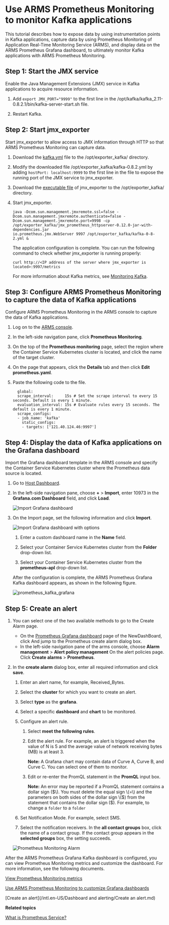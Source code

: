 # Use ARMS Prometheus Monitoring to monitor Kafka applications

This tutorial describes how to expose data by using instrumentation points in Kafka applications, capture data by using Prometheus Monitoring of Application Real-Time Monitoring Service \(ARMS\), and display data on the ARMS Prometheus Grafana dashboard, to ultimately monitor Kafka applications with ARMS Prometheus Monitoring.

## Step 1: Start the JMX service

Enable the Java Management Extensions \(JMX\) service in Kafka applications to acquire resource information.

1.  Add `export JMX_PORT="9999"` to the first line in the /opt/kafka/kafka\_2.11-0.8.2.1/bin/kafka-server-start.sh file.

2.  Restart Kafka.


## Step 2: Start jmx\_exporter

Start jmx\_exporter to allow access to JMX information through HTTP so that ARMS Prometheus Monitoring can capture data.

1.  Download the [kafka.yml](https://raw.githubusercontent.com/prometheus/jmx_exporter/master/example_configs/kafka-0-8-2.yml) file to the /opt/exporter\_kafka/ directory.

2.  Modify the downloaded file /opt/exporter\_kafka/kafka-0.8.2.yml by adding `hostPort: localhost:9999` to the first line in the file to expose the running port of the JMX service to jmx\_exporter.

3.  Download the [executable file](https://repo1.maven.org/maven2/io/prometheus/jmx/jmx_prometheus_httpserver/0.12.0/jmx_prometheus_httpserver-0.12.0-jar-with-dependencies.jar) of jmx\_exporter to the /opt/exporter\_kafka/ directory.

4.  Start jmx\_exporter.

    ```
    java -Dcom.sun.management.jmxremote.ssl=false -
    Dcom.sun.management.jmxremote.authenticate=false -
    Dcom.sun.management.jmxremote.port=9998 -cp 
    /opt/exporter_kafka/jmx_prometheus_httpserver-0.12.0-jar-with-dependencies.jar 
    io.prometheus.jmx.WebServer 9997 /opt/exporter_kafka/kafka-0-8-2.yml &
    ```

    The application configuration is complete. You can run the following command to check whether jmx\_exporter is running properly:

    ```
    curl http://<IP address of the server where jmx_exporter is located>:9997/metrics
    ```

    For more information about Kafka metrics, see [Monitoring Kafka](https://docs.confluent.io/current/kafka/monitoring.html).


## Step 3: Configure ARMS Prometheus Monitoring to capture the data of Kafka applications

Configure ARMS Prometheus Monitoring in the ARMS console to capture the data of Kafka applications.

1.  Log on to the [ARMS console](https://arms-ap-southeast-1.console.aliyun.com/#/home).

2.  In the left-side navigation pane, click **Prometheus Monitoring**.

3.  On the top of the **Prometheus monitoring** page, select the region where the Container Service Kubernetes cluster is located, and click the name of the target cluster.

4.  On the page that appears, click the **Details** tab and then click **Edit prometheus.yaml**.

5.  Paste the following code to the file.

    ```
      global:
      scrape_interval:     15s # Set the scrape interval to every 15 seconds. Default is every 1 minute.
      evaluation_interval: 15s # Evaluate rules every 15 seconds. The default is every 1 minute.
      scrape_configs:
      - job_name: 'kafka'
        static_configs:
        - targets: ['121.40.124.46:9997']
    ```


## Step 4: Display the data of Kafka applications on the Grafana dashboard

Import the Grafana dashboard template in the ARMS console and specify the Container Service Kubernetes cluster where the Prometheus data source is located.

1.  Go to [Host Dashboard](http://grafana.console.aliyun.com/).

2.  In the left-side navigation pane, choose **+** \> **Import**, enter 10973 in the **Grafana.com Dashboard** field, and click **Load**.

    ![Import Grafana dashboard](https://static-aliyun-doc.oss-accelerate.aliyuncs.com/assets/img/en-US/6969283851/p61709.png)

3.  On the Import page, set the following information and click **Import**.

    ![Import Grafana dashboard with options](https://static-aliyun-doc.oss-accelerate.aliyuncs.com/assets/img/en-US/0128468061/p63196.png)

    1.  Enter a custom dashboard name in the **Name** field.

    2.  Select your Container Service Kubernetes cluster from the **Folder** drop-down list.

    3.  Select your Container Service Kubernetes cluster from the **prometheus-apl** drop-down list.

    After the configuration is complete, the ARMS Prometheus Grafana Kafka dashboard appears, as shown in the following figure.

    ![prometheus_kafka_grafana](https://static-aliyun-doc.oss-accelerate.aliyuncs.com/assets/img/en-US/7088468061/p63693.png)


## Step 5: Create an alert

1.  You can select one of the two available methods to go to the Create Alarm page.

    -   On the [Prometheus Grafana dashboard](http://grafana.console.aliyun.com/) page of the NewDashBoard, click And jump to the Prometheus create alarm dialog box.
    -   In the left-side navigation pane of the arms console, choose **Alarm management** \> **Alert policy management** On the alert policies page. Click **Create alarms** \> **Prometheus**.
2.  In the **create alarm** dialog box, enter all required information and click **save**.

    1.  Enter an alert name, for example, Received\_Bytes.

    2.  Select the **cluster** for which you want to create an alert.

    3.  Select **type** as the **grafana**.

    4.  Select a specific **dashboard** and **chart** to be monitored.

    5.  Configure an alert rule.

        1.  Select **meet the following rules**.
        2.  Edit the alert rule. For example, an alert is triggered when the value of N is 5 and the average value of network receiving bytes \(MB\) is at least 3.

            **Note:** A Grafana chart may contain data of Curve A, Curve B, and Curve C. You can select one of them to monitor.

        3.  Edit or re-enter the PromQL statement in the **PromQL** input box.

            **Note:** An error may be reported if a PromQL statement contains a dollar sign \($\). You must delete the equal sign \(=\) and the parameters on both sides of the dollar sign \($\) from the statement that contains the dollar sign \($\). For example, to change a `folder` to a `folder`

    6.  Set Notification Mode. For example, select SMS.

    7.  Select the notification receivers. In the **all contact groups** box, click the name of a contact group. If the contact group appears in the **selected groups** box, the setting succeeds.

    ![Prometheus Monitoring Alarm](https://static-aliyun-doc.oss-accelerate.aliyuncs.com/assets/img/en-US/3608828061/p61774.png)


After the ARMS Prometheus Grafana Kafka dashboard is configured, you can view Prometheus Monitoring metrics and customize the dashboard. For more information, see the following documents.

[View Prometheus Monitoring metrics]()

[Use ARMS Prometheus Monitoring to customize Grafana dashboards]()

[Create an alert](/intl.en-US/Dashboard and alerting/Create an alert.md)

**Related topics**  


[What is Prometheus Service?]()


